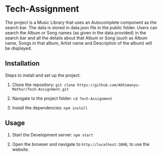 # Tech-Assignment

The project is a Music Library that uses an Autocomplete component as the search bar. The data is stored in data.json file in the public folder. Users can search the Album or Song names (as given in the data provided) in the search bar and all the details about that Album or Song (such as Album name, Songs in that album, Artist name and Description of the album) will be displayed. 


## Installation

Steps to install and set up the project.

1. Clone the repository:
   `git clone https://github.com/Abhimanyu-Mathur/Tech-Assignment.git`
   
2. Navigate to the project folder:
   `cd Tech-Assignment`
   
3. Install the dependencies:
   `npm install`


## Usage

1. Start the Development server:
   `npm start`

2. Open the browser and navigate to `http://localhost:3000`, to use the website.
